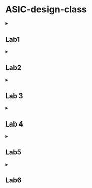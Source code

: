 # ASIC-design-class
<details>
 
<summary> <h2>Lab1</h2> </summary>

### Task1: 
To make a C program and compile it using gcc compiler. Verify the output of the C program after execution.

![Screenshot 2024-07-17 032110](https://github.com/user-attachments/assets/250bf18c-2089-41dd-886c-055933482989)

### task2:

The same c program was compiled using this command with riscv compiler:

`riscv64-unknown-elf-gcc -mabi=lp64 -march=rv64i -o sum1tot.o sum1ton.c`

After that the following command was used to dump the assembly code in the terminal:

`riscv64-unknown-elf-objdump -d sum1to1.o | less`


![Screenshot 2024-07-17 092335](https://github.com/user-attachments/assets/7a071373-a764-4698-857d-eab8acf6b801)
</details>


<details>
 
<summary> <h2>Lab2</h2> </summary>
 
 ## Lab 2
 To Execute  the object file created by the RISC-V GCC compiler by use of Spike-Simulator.
 
for executing an object file created by the RISC-V GCC compiler we use the following command:
spike pk sum1ton.o
"pk" means proxy kernel.
The proxy kernel(pk) is a lightweight runtime environment for RISC-V programs, acting as a minimal operating system that provides essential services like system calls.
It helps to bridge the gap between simulator and application.
![Screenshot (7)](https://github.com/user-attachments/assets/038242d6-dac5-4a5a-b518-c38296583371)

Now debug using spike simulator
To debug the assembly code generated in the object file in using the spike.
we use following command:
spike -d pk sum1ton.c
![Screenshot (9)](https://github.com/user-attachments/assets/02bf2f4e-2b4d-4756-8501-f9ab74651bd0)
Now to jump to begining of the "main" section we  use following command:
until sp 0 0x100b0
![Screenshot (11)](https://github.com/user-attachments/assets/c4364c44-605c-4a34-917e-4dcdaa4f68ef)
![Screenshot (3)](https://github.com/user-attachments/assets/0dd6c3c9-c852-4657-a34c-970515b01199)
for checking value of any register we use following command:
reg 0 a0,
To execute the current instruction pointed by 'sp' and to appear on the next instruction, "Enter" button can be pressed to go to next instruction.
![Screenshot (12)](https://github.com/user-attachments/assets/dec0eb25-32ea-4519-966e-c23cbec376af)
</details>


 
<details>
 
<summary> <h2>Lab 3</h2> </summary>
## Lab 3
### Task 1 Identify various RISC V instruction type.
the instructions were given and thus we found out format of each instruction.

| **Operation/Task**                |
|-----------------------------------|
| `ADD r10, r11, r12`               |
| `SUB r12, r10, r11`               |
| `AND r11, r10, r12`               |
| `OR r8, r11, r5`                  |
| `XOR r8, r10, r4`                 |
| `SLT r00, r1, r4`                 |
| `ADDI r02, r2, 5`                 |
| `SW r2, r0, 4`                    |
| `SRL r06, r01, r1`                |
| `BNE r0, r0, 20`                 |
| `BEQ r0, r0, 15`                 |
| `LW r03, r01, 2`                  |
| `SLL r05, r01, r1`                |


| **Instruction** | **Operation**         | **Destination Register** | **Source Register 1** | **Source Register 2** | **Immediate/Offset** | **Instruction Format** |
|-----------------|------------------------|--------------------------|-----------------------|-----------------------|-----------------------|------------------------|
| `ADD`           | Addition               | `r10`                    | `r11`                 | `r12`                 | -                     | R-type                 |
| `SUB`           | Subtraction            | `r12`                    | `r10`                 | `r11`                 | -                     | R-type                 |
| `AND`           | Bitwise AND            | `r11`                    | `r10`                 | `r12`                 | -                     | R-type                 |
| `OR`            | Bitwise OR             | `r8`                     | `r11`                 | `r5`                  | -                     | R-type                 |
| `XOR`           | Bitwise XOR            | `r8`                     | `r10`                 | `r4`                  | -                     | R-type                 |
| `SLT`           | Set Less Than          | `r00`                    | `r1`                  | `r4`                  | -                     | R-type                 |
| `ADDI`          | Add Immediate          | `r02`                    | `r2`                  | -                     | `5`                   | I-type                 |
| `SW`            | Store Word             | -                        | `r2`                  | `r0`                  | `4`                   | I-type                 |
| `SRL`           | Shift Right Logical    | `r06`                    | `r01`                 | `r1`                  | -                     | R-type                 |
| `BNE`           | Branch if Not Equal    | -                        | `r0`                  | `r0`                  | `20`                  | I-type                 |
| `BEQ`           | Branch if Equal        | -                        | `r0`                  | `r0`                  | `15`                  | I-type                 |
| `LW`            | Load Word              | `r03`                    | `r01`                 | -                     | `2`                   | I-type                 |
| `SLL`           | Shift Left Logical     | `r05`                    | `r01`                 | `r1`                  | -                     | R-type                 |



now their hexadeximal representation 




| **Assembly Instruction** | **Hexadecimal Representation** |
|--------------------------|--------------------------------|
| `ADD r10, r11, r12`     | `0x013A6020`                  |
| `SUB r12, r10, r11`     | `0x01FAA020`                  |
| `AND r11, r10, r12`     | `0x013A6024`                  |
| `OR r8, r11, r5`        | `0x01B84025`                  |
| `XOR r8, r10, r4`       | `0x014A4026`                  |
| `SLT r00, r1, r4`       | `0x001A402A`                  |
| `ADDI r02, r2, 5`       | `0x00200320`                  |
| `SW r2, r0, 4`          | `0x0020002B`                  |
| `SRL r06, r01, r1`      | `0x00132102`                  |
| `BNE r0, r0, 20`        | `0x0000A0F0`                  |
| `BEQ r0, r0, 15`        | `0x0000A0E0`                  |
| `LW r03, r01, 2`        | `0x00230023`                  |
| `SLL r05, r01, r1`      | `0x00132100`                  |

### Task 2 To execute in instructed assembly instructions using a given verilog code for a riscV processor.

| **Operation**               | **Standard RISCV ISA** | **Hardcoded ISA** |
|-----------------------------|-------------------------|--------------------|
| `ADD r10, r11, r12`         | `32'h00c313b3`          | `32'h00c3b300`     |
| `SUB r12, r10, r11`         | `32'h40a303b3`          | `32'h40a3b380`     |
| `AND r11, r10, r12`         | `32'h00c3a533`          | `32'h00c3a400`     |
| `OR r8, r11, r5`            | `32'h0052a033`          | `32'h0052a400`     |
| `XOR r8, r10, r4`           | `32'h0042a033`          | `32'h0042a500`     |
| `SLT r00, r1, r4`           | `32'h0002a073`          | `32'h0002a500`     |
| `ADDI r02, r2, 5`           | `32'h0050a023`          | `32'h0050a200`     |
| `SW r2, r0, 4`              | `32'h0040a023`          | `32'h0040a300`     |
| `SRL r06, r01, r1`          | `32'h0001a073`          | `32'h0001a100`     |
| `BNE r0, r0, 20`            | `32'h0010f063`          | `32'h0010f200`     |
| `BEQ r0, r0, 15`            | `32'h00000e63`          | `32'h00000f00`     |
| `LW r03, r01, 2`            | `32'h0020a083`          | `32'h0020a100`     |
| `SLL r05, r01, r1`          | `32'h0001a033`          | `32'h0001a400`     |

on the terminal following command was used for execution

`iverilog -o Test_code Test_code.v Test_code_tb.b`

`./Test_code`

We can notice some difference between  the following two images when comparing as the verilog code availabe is not designed in agreement to the ISA which is used by me in this program.


`ADD r10, r11, r12`

The waveform for the above command using the provided verilog code is given below:
![1](https://github.com/user-attachments/assets/f791f458-f2e8-488a-8263-169749510a28)


The waveform for the hardcoded command present in the code is given below:
![1t](https://github.com/user-attachments/assets/c112439d-c1de-4dd3-8d00-2f349a48f3ea)



`SUB r12, r10, r11`

The waveform for the above command using the provided verilog code is given below:
![2](https://github.com/user-attachments/assets/4df0eff8-7d91-4e1c-ae01-77bc97b38b5b)

The waveform for the hardcoded command present in the code is given below:
![2t](https://github.com/user-attachments/assets/408486d6-0cc4-4978-b851-e762414fb3b6)


`AND r11, r10, r12`

The waveform for the above command using the provided verilog code is given below:


![3](https://github.com/user-attachments/assets/0d6e05cd-d5ba-4d2e-aa34-7f0fecfc6e35)

The waveform for the hardcoded command present in the code is given below:
![3t](https://github.com/user-attachments/assets/f6114a2e-47ce-4c37-816a-b40c4176158a)


`OR r8, r11, r5`

The waveform for the above command using the provided verilog code is given below:
![4](https://github.com/user-attachments/assets/5eb880b9-d7de-4cee-9b6b-ddd61fc17655)


The waveform for the hardcoded command present in the code is given below:
![4t](https://github.com/user-attachments/assets/ccf43786-3c9b-41b0-8a11-13d3556b7640)


`XOR r8, r10, r4`  

The waveform for the above command using the provided verilog code is given below:
![5](https://github.com/user-attachments/assets/be49cbce-8961-4e02-b4cf-b786c2d5a961)



The waveform for the hardcoded command present in the code is given below:

![5t](https://github.com/user-attachments/assets/f8215d09-690a-4ef7-a48f-def1a7e84317)


`SLT r00, r1, r4` 

The waveform for the above command using the provided verilog code is given below:

![6](https://github.com/user-attachments/assets/84949026-bdbb-4a62-812a-4345d496e357)


The waveform for the hardcoded command present in the code is given below:

![6t](https://github.com/user-attachments/assets/4b0bd2b3-3d41-436e-a3b0-f98e58440ba7)

`ADDI r02, r2, 5` 

The waveform for the above command using the provided verilog code is given below:
![7](https://github.com/user-attachments/assets/79643fbf-8d04-42c1-9782-f988a6aa1280)


The waveform for the hardcoded command present in the code is given below:
![7t](https://github.com/user-attachments/assets/6a909995-6ab4-4b09-af97-4d40ea723ba6)


`SW r2, r0, 4`

The waveform for the above command using the provided verilog code is given below:
![8](https://github.com/user-attachments/assets/439d0d49-f303-42b9-a417-ac72dc788150)

The waveform for the hardcoded command present in the code is given below:
![8t](https://github.com/user-attachments/assets/1a04cc75-fcc0-45f5-a4f2-f3a70bd02c88)

`SRL r06, r01, r1`

The waveform for the above command using the provided verilog code is given below:
![9](https://github.com/user-attachments/assets/5d4472ae-ef4c-4ab5-93d9-a4bfbb63d422)

The waveform for the hardcoded command present in the code is given below:
![9t](https://github.com/user-attachments/assets/77232dbd-8902-4d93-a4dc-49439c2f037d)

`BNE r0, r0, 20` 

The waveform for the above command using the provided verilog code is given below:
![10](https://github.com/user-attachments/assets/4577e6c5-4647-4fef-89ac-bce2846a4811)

The waveform for the hardcoded command present in the code is given below:
![10t](https://github.com/user-attachments/assets/7cc9514a-33ba-4f0a-a380-033e91e56ddc)

`BEQ r0, r0, 15`  

The waveform for the above command using the provided verilog code is given below:
![11](https://github.com/user-attachments/assets/e3273da3-265b-4924-a377-45de83f07c2d)


Similarly for other remaining instructions we can match our verilog instruction with hardcoded instructions waveform and we can say that it is not matching with the given instructions waveform.
</details>


 
<details>
 
<summary> <h2>Lab 4</h2> </summary>

## lab 4: project on Morse code encoder/decoder:
### morse code :
Morse code is a method of encoding text characters as sequences of dots (short signals) and dashes (long signals). Despite its origins in the 19th century, Morse code remains relevant in several fields today like Amateur Radio (Ham Radio),Maritime Communication,Military and Aviation,Education and Training,Assistive Technology etc.
###my project
Here in my program it asks user either input will be in morse code or in alphabets then it takes the input accordingly and according to predefined morse code of each letter from A to Z and digits 0 to 9 and three special characters used to facilitate more punctuations in user input(so user camn enter , . or ? sign it'll not show any error).

 ### code
 
```c
#include <stdio.h>
#include <string.h>
#include <ctype.h>  // For toupper() so that no error occur if we input in small char

// Morse code mappings
const char *morse[] = {
    ".-", "-...", "-.-.", "-..", ".", "..-.", "--.", "....", "..", ".---",  // A-J
    "-.-", ".-..", "--", "-.", "---", ".--.", "--.-", ".-.", "...", "-",   // K-T
    "..-", "...-", ".--", "-..-", "-.--", "--..",                         // U-Z
    "-----", ".----", "..---", "...--", "....-", ".....", "-....", "--...", // 0-7
    "---..", "----.",                                                   // 8-9
    "--..--", ".-.-.-", "..--.."                                        // ,  .  ?
};

const char alphabet[] = "ABCDEFGHIJKLMNOPQRSTUVWXYZ0123456789,.?";

//this is my  Function to encode text to Morse code
void encode_to_morse(const char *text) {
    while (*text) {
        if (*text == ' ') {
            printf("   ");  // 3 spaces between words
        } else {
            char *p = strchr(alphabet, toupper(*text));
            if (p) {
                printf("%s ", morse[p - alphabet]);
            }
        }
        text++;
    }
    printf("\n");
}

// this is my Function to decode Morse code to text
void decode_from_morse(const char *morse_code) {
    char buffer[10];
    while (*morse_code) {
        int i = 0;
        while (*morse_code != ' ' && *morse_code != '\0') {
            buffer[i++] = *morse_code++;
        }
        buffer[i] = '\0';

        for (int j = 0; j < sizeof(alphabet) - 1; j++) {
            if (strcmp(buffer, morse[j]) == 0) {
                printf("%c", alphabet[j]);
                break;
            }
        }

        if (*morse_code == ' ') {
            morse_code++;  // Skip space between Morse characters
            if (*morse_code == ' ') {
                printf(" ");  // Additional space indicates a new word
                morse_code++;  // Skip the additional space
            }
        }
    }
    printf("\n");
}

int main() {
    char text[100];
    int choice;

    printf("1. Encode text to Morse code\n");
    printf("2. Decode Morse code to text\n");
    printf("Enter your choice: ");
    scanf("%d", &choice);
    getchar();  // Consume the newline character

    if (choice == 1) {
        printf("Enter text to encode: ");
        fgets(text, sizeof(text), stdin);
        text[strcspn(text, "\n")] = '\0';  // Remove the newline character
        printf("Morse code: ");
        encode_to_morse(text);
    } else if (choice == 2) {
        printf("Enter Morse code to decode (separate letters with spaces and words with triple spaces): ");
        fgets(text, sizeof(text), stdin);
        text[strcspn(text, "\n")] = '\0';
        printf("Decoded text: ");
        decode_from_morse(text);
    } else {
        printf("Invalid choice.\n");
    }

    return 0;
}

```
### code explanation:
Here in my code I am using '#include <ctype.h>' this is specially used to  include the C Standard Library header file that provides functions for character classification and conversion.
in my code i have used The  'toupper()' function which converts a lowercase character to its uppercase equivalent.
Since Morse code is case-insensitive and the alphabet[] array only contains uppercase letters, toupper() ensures that any lowercase input is converted to uppercase before processing.
If you don't include #include <ctype.h>, the compiler will not recognize the toupper() function, resulting in an error.
#### morse code mapping
```c

const char *morse[] = {
    ".-", "-...", "-.-.", "-..", ".", "..-.", "--.", "....", "..", ".---",  // A-J
    "-.-", ".-..", "--", "-.", "---", ".--.", "--.-", ".-.", "...", "-",   // K-T
    "..-", "...-", ".--", "-..-", "-.--", "--..",                         // U-Z
    "-----", ".----", "..---", "...--", "....-", ".....", "-....", "--...", // 0-7
    "---..", "----.",                                                   // 8-9
    "--..--", ".-.-.-", "..--.."                                        // ,  .  ?
};

```

So, basically it will take input  either in morse or in english then convert it into another accordingly.



### compilation in gcc
'gcc morsecode.c'
![Screenshot (56)](https://github.com/user-attachments/assets/c2479a9b-1aa2-4bb8-9fc7-509febdb91f9)
we clearly see that when we write our input in english it converts it into its respective morse then showing vice versa.
 ### compilation by using riscv gcc using -O1
 Optimization Level 1: This flag enables a set of basic optimizations that are relatively fast to perform and do not significantly increase the compilation time.
Effects:
Reduces code size and improves execution speed.
Eliminates some unnecessary code and does some basic inlining and loop optimizations.
Balances between performance and compilation time, making it a good choice for development builds.
'riscv64-unknown-elf-gcc -O1 -mabi=lp64 -march=rv64i -o morsecode.o morsecode.c'
![Screenshot (59)](https://github.com/user-attachments/assets/d869c0c5-2118-4b16-af5a-cb985781bfd2)

Compiles the morsecode.c source file: It generates an object file (morsecode.o) optimized at the -O1 level for the RISC-V 64-bit architecture.
Target ABI and Architecture: The resulting object file is intended for a system using the lp64 ABI and the rv64i architecture.
now to see the assembly code
'riscv64-unknown-elf-objdump -d morsecode.o'
![Screenshot (60)](https://github.com/user-attachments/assets/b73e074a-9ea8-4642-9a71-45bcf04be004)
![Screenshot (61)](https://github.com/user-attachments/assets/20ac0fe7-0f53-44f6-942b-45936e6cb0c3)

It is used to disassemble the object file morsecode.o for the RISC-V 64-bit architecture

-d: This option tells objdump to disassemble the executable code in the object file. Disassembling means converting the machine code (binary instructions) back into human-readable assembly code.
'riscv64-unknown-elf-objdump -d morsecode.o | less'
![image](https://github.com/user-attachments/assets/ed632ee1-cb1b-475a-8121-8a67f5ba43de)
![Screenshot (63)](https://github.com/user-attachments/assets/6b3e1653-729e-4345-a2c8-e1f38e416500)
#### to see output using spike O1
![Screenshot (72)](https://github.com/user-attachments/assets/0f3d3590-7a4b-42bc-89e5-3e360cba04a6)


The command disassembles the morsecode.o file and sends the disassembled output to less, allowing you to view it in a controlled, scrollable manner.

### compilation by using riscv gcc using -Ofast
'riscv64-unknown-elf-gcc -Ofast -mabi=lp64 -march=rv64i -o morsecode.o morsecode.c'



![Screenshot (68)](https://github.com/user-attachments/assets/3674f671-ccb6-442b-bc99-90219d7f52ee)

![Screenshot (69)](https://github.com/user-attachments/assets/bc3a2675-0a57-4f3c-9be0-cdd295aa463c)
![Screenshot (70)](https://github.com/user-attachments/assets/4ba5f587-c3d4-4124-adac-4230da034358)
#### to see output using spike Ofast

![Screenshot (71)](https://github.com/user-attachments/assets/1ad78b51-72da-4b08-b72d-802b2b4685d2)
</details>


<details>
 
<summary> <h2>Lab5</h2> </summary>


## lab5: make a Risc-V processor core using TL-Verilog 

TL-Verilog (Transaction-Level Verilog) is an extension of traditional Verilog that focuses on improving the abstraction and productivity in hardware design, especially for complex digital systems. It was developed to address some of the limitations of traditional RTL (Register-Transfer Level) design by introducing higher-level constructs and simplifying the design process.
### Risc-v architecture

![Screenshot (104)](https://github.com/user-attachments/assets/2f5ce72f-c846-4505-bfd4-904f5efa94e4)


### Key Features of TL-Verilog:
1. Pipelines: TL-Verilog introduces pipeline constructs that allow designers to easily manage and visualize pipelines in their designs. Pipelining is a common technique in digital design, but managing it in traditional RTL can be cumbersome. TL-Verilog makes it more straightforward.

2. Implicit Registers: Unlike traditional Verilog, where you explicitly define registers, TL-Verilog allows you to work with implicit registers, reducing the amount of code you need to write and making your designs cleaner.

3. Transactions: TL-Verilog emphasizes transaction-level abstractions, which means that it focuses more on data movement (transactions) rather than the low-level signal toggling. This abstraction allows for higher productivity and easier debugging.

4. Cleaner Syntax: TL-Verilog simplifies the syntax for many common operations, making the code easier to read and write. This is particularly helpful for reducing errors and speeding up the development process.

5. Scalability: TL-Verilog is designed to be scalable, meaning that it can handle large and complex designs more efficiently than traditional Verilog.

6. Integration with Traditional Verilog: TL-Verilog is built on top of traditional Verilog, so it can be integrated into existing Verilog design flows. Designers can start using TL-Verilog gradually without completely overhauling their design process.

### Use Cases:
Processor Design: TL-Verilog is particularly useful in designing complex processors, where pipelining and transaction-level abstraction can significantly reduce development time.
Digital Signal Processing (DSP): It can also be used in DSP applications where performance and efficiency are crucial.
System-on-Chip (SoC) Design: TL-Verilog's ability to handle complex and large-scale designs makes it suitable for SoC design.

boolean operators

![Screenshot (90)](https://github.com/user-attachments/assets/554ab17f-b215-4b6d-bcb5-66372222f0c6)


generated diagram:

![Screenshot (96)](https://github.com/user-attachments/assets/d03bc04f-004a-4b6e-abcf-821111fc86f1)

simulation passed:
![Screenshot (101)](https://github.com/user-attachments/assets/87d15680-ba53-4b08-b25e-634818988096)

viz:
![Screenshot (102)](https://github.com/user-attachments/assets/63c3bad8-66e5-484d-8baa-1eed117a70ed)

The signals including the "named clock : $clk_zunaid "
the waveform generated:
![Screenshot (92)](https://github.com/user-attachments/assets/936a4dbf-af49-4025-859e-7b0f4167d651)

### The final code:
```c

\m4_TLV_version 1d: tl-x.org
\SV
   // This code can be found in: https://github.com/stevehoover/RISC-V_MYTH_Workshop
   
   m4_include_lib(['https://raw.githubusercontent.com/BalaDhinesh/RISC-V_MYTH_Workshop/master/tlv_lib/risc-v_shell_lib.tlv'])

\SV
   m4_makerchip_module   // (Expanded in Nav-TLV pane.)
\TLV

   // /====================\
   // | Sum 1 to 9 Program |
   // \====================/
   //
   // Program for MYTH Workshop to test RV32I
   // Add 1,2,3,...,9 (in that order).
   //
   // Regs:
   //  r10 (a0): In: 0, Out: final sum
   //  r12 (a2): 10
   //  r13 (a3): 1..10
   //  r14 (a4): Sum
   // 
   // External to function:
   m4_asm(ADD, r10, r0, r0)             // Initialize r10 (a0) to 0.
   // Function:
   m4_asm(ADD, r14, r10, r0)            // Initialize sum register a4 with 0x0
   m4_asm(ADDI, r12, r10, 1010)         // Store count of 10 in register a2.
   m4_asm(ADD, r13, r10, r0)            // Initialize intermediate sum register a3 with 0
   // Loop:
   m4_asm(ADD, r14, r13, r14)           // Incremental addition
   m4_asm(ADDI, r13, r13, 1)            // Increment intermediate register by 1
   m4_asm(BLT, r13, r12, 1111111111000) // If a3 is less than a2, branch to label named <loop>
   m4_asm(ADD, r10, r14, r0)            // Store final result to register a0 so that it can be read by main program
   
   m4_asm(SW, r0, r10, 100)             //Command to check for Load instruction
   m4_asm(LW, r15, r0, 100)             // Command to check for the Store Instruction
   
   
   // Optional:
   // m4_asm(JAL, r7, 00000000000000000000) // Done. Jump to itself (infinite loop). (Up to 20-bit signed immediate plus implicit 0 bit (unlike JALR) provides byte address; last immediate bit should also be 0)
   m4_define_hier(['M4_IMEM'], M4_NUM_INSTRS)

   |cpu
      @0
         $reset = *reset;
         $clk_zunaid = *clk;



     
      @0
         $pc[31:0] = >>1$reset ? 0 
                    : >>3$valid_taken_br ? >>3$br_target_pc
                    : >>3$valid_load ? >>3$pc_inc
                    : >>3$valid_jump && >>3$is_jal ? >>3$br_target_pc
                    : >>3$valid_jump && >>3$is_jalr ? >>3$jalr_tgt_pc
                    : >>1$pc_inc;
         
         $start = !$reset && >>1$reset;
     //Program Counter (PC): Determines the next instruction to fetch based on the current state and instructions.

         
      @1
         $pc_inc[31:0] = $pc + 32'd4;
         //Fetch logic
         //Performs arithmetic and logical operations based on the instruction type (e.g., addition, subtraction).
         $imem_rd_addr[M4_IMEM_INDEX_CNT -1 : 0] = $pc[M4_IMEM_INDEX_CNT +1 : 2];
         $imem_rd_en = !$reset;
         $instr[31:0] = $imem_rd_data[31:0];
         
         // Instruction type identify
         $is_i_instr = $instr[6:2] ==? 5'b0000x ||
                       $instr[6:2] ==? 5'b001x0 ||
                       $instr[6:2] ==? 5'b11100 ;
//Identifies the type of instruction (e.g., I-type, R-type) and extracts immediate values, register addresses, and function codes.
         $is_r_instr = $instr[6:2] ==? 5'b01011 ||
                       $instr[6:2] ==? 5'b01100 ||
                       $instr[6:2] ==? 5'b01110 ||
                       $instr[6:2] ==? 5'b10100 ;
                       
         $is_b_instr = $instr[6:2] ==? 5'b11000;
         
         $is_s_instr = $instr[6:2] ==? 5'b0100x;
         
         $is_j_instr = $instr[6:2] ==? 5'b11011;
         
         $is_u_instr = $instr[6:2] ==? 5'b0x101;
         
         //decode logic for immediate values
         
         $imm[31:0] = $is_i_instr ? { {21{$instr[31]}}, $instr[30:20]}:
                      $is_s_instr ? { {21{$instr[31]}}, $instr[30:25], $instr[11:7]} :
                      $is_b_instr ? { {20{$instr[31]}}, $instr[7], $instr[30:25], $instr[11:8], 1'b0} :
                      $is_u_instr ? {$instr[31:12], 12'b0} :
                      $is_j_instr ? { {12{$instr[31]}}, $instr[19:12], $instr[20], $instr[30:21], 1'b0} :
                      32'b0;         
                
         //decoding other instruction elements
         
         $opcode[6:0] = $instr[6:0] ;
         
         $rd_valid = $is_r_instr || $is_j_instr || $is_i_instr || $is_u_instr;
         $rs2_valid = $is_r_instr || $is_s_instr || $is_b_instr;
         $rs1_valid = $is_r_instr || $is_i_instr || $is_b_instr || $is_s_instr;
         $funct3_valid = $is_r_instr || $is_i_instr || $is_b_instr || $is_s_instr;
         $funct7_valid = $is_r_instr;
         
         ?$rd_valid
            $rd[4:0] = $instr[11:7];
         
         ?$rs2_valid
            $rs2[4:0] = $instr[24:20];
         ?$rs1_valid
            $rs1[4:0] = $instr[19:15];
         ?$funct3_valid
            $funct3[2:0] = $instr[14:12];
         ?$funct7_valid
            $funct7[6:0] = $instr[31:25];
            
         //decoding instructions
         
         $dec_bits[10:0] = {$funct7[5],$funct3,$opcode};
         //Branch Instructions 
         //BEQ - Branch on equal 
         $is_beq = $dec_bits ==? 11'bx_000_1100011;
         //BNE - Branch on not equal
         $is_bne = $dec_bits ==? 11'bx_001_1100011;
         //BLT - Branch on less than
         $is_blt = $dec_bits ==? 11'bx_100_1100011;
         //BGE - Branch on greater than
         $is_bge = $dec_bits ==? 11'bx_101_1100011;
         //BLTU - Branch on less than equal
         $is_bltu = $dec_bits ==? 11'bx_110_1100011;
         //BGEU - Branch on greater than equal
         $is_bgeu = $dec_bits ==? 11'bx_111_1100011;
         
         //ADD Instructions 
         $is_addi = $dec_bits ==? 11'bx_000_0010011;
         $is_add  = $dec_bits ==? 11'b0_000_0110011;
         
         //Subtract Instructions
         $is_sltiu  = $dec_bits ==? 11'bx_011_0010011;
         $is_xori   = $dec_bits ==? 11'bx_100_0010011;
         $is_ori    = $dec_bits ==? 11'bx_110_0010011;
         $is_andi   = $dec_bits ==? 11'bx_111_0010011;
         $is_slli   = $dec_bits ==? 11'b0_001_0010011;
         $is_srli   = $dec_bits ==? 11'b0_101_0010011;
         $is_sral   = $dec_bits ==? 11'b1_101_0010011;
         $is_sub    = $dec_bits ==? 11'b1_000_0110011;
         $is_sll    = $dec_bits ==? 11'b0_001_0110011;
         $is_slt    = $dec_bits ==? 11'b0_010_0110011;
         $is_sltu   = $dec_bits ==? 11'b0_011_0110011;
         $is_xor    = $dec_bits ==? 11'b0_100_0110011;
         $is_srl    = $dec_bits ==? 11'b0_101_0110011;
         $is_sra    = $dec_bits ==? 11'b1_101_0110011;
         $is_or     = $dec_bits ==? 11'b0_110_0110011;
         $is_and    = $dec_bits ==? 11'b0_111_0110011;
         
         //Miscellaneous Instructions 
         $is_lui    = $dec_bits ==? 11'bx_xxx_0110111;
         $is_auipc  = $dec_bits ==? 11'bx_xxx_0010111;
         $is_jal    = $dec_bits ==? 11'bx_xxx_1101111;
         $is_jalr   = $dec_bits ==? 11'bx_000_1100111;
         $is_sb     = $dec_bits ==? 11'bx_000_0100011;
         $is_sh     = $dec_bits ==? 11'bx_001_0100011;
         $is_sw     = $dec_bits ==? 11'bx_010_0100011;
         $is_slti   = $dec_bits ==? 11'bx_010_0010011;
         
         
         //LOAD INSTRUCTION - As in ISA for Risc-V 
         $is_load   = $dec_bits ==? 11'bx_010_0000011;
         
         //assigning read index values into the register file
         
      @2
         
         
         $rf_rd_en1 = $rs1_valid;
         $rf_rd_index1[4:0] = $rs1;
         
         $rf_rd_en2 = $rs2_valid;
         $rf_rd_index2[4:0] = $rs2;
         
         //operating on the read values
         
         $src1_value[31:0] = (>>1$rf_wr_index == $rf_rd_index1) && >>1$rf_wr_en
                             ? >>1$result :
                             $rf_rd_data1;
          
         $src2_value[31:0] = (>>1$rf_wr_index == $rf_rd_index2) && >>1$rf_wr_en
                             ? >>1$result :
                             $rf_rd_data2;
         
         $taken_br = $is_beq ? ($src1_value == $src2_value) :
                     $is_bne ?($src1_value != $src2_value) :
                     $is_bltu ? ($src1_value <  $src2_value) :
                     $is_bgeu ? ($src1_value >= $src2_value) :
                     $is_blt ? (($src1_value < $src2_value) ^ ($src1_value[31] != $src2_value[31])) :
                     $is_bgeu ? (($src1_value >= $src2_value) ^ ($src1_value[31] != $src2_value[31])) :
                            1'b0;
         
         
         $br_target_pc[31:0] = $taken_br? $pc + $imm : 0;
         
         
         
      @3
         
         
         // scripting the only operations performed in the above programs 
         $result[31:0] = $is_add ?
                         $src1_value[31:0] + $src2_value[31:0] :
                         $is_sub ?
                         $src1_value[31:0] - $src2_value[31:0] :
                         $is_and ?
                         $src1_value[31:0] & $src2_value[31:0] :
                         $is_or ?
                         $src1_value[31:0] | $src2_value[31:0] :
                         $is_xor ?
                         $src1_value[31:0] ^ $src2_value[31:0] :
                         $is_addi ? 
                         $src1_value[31:0] + $imm[31:0] :
                         $is_andi ?
                         $src1_value[31:0] & $imm[31:0] :
                         $is_ori ?
                         $src1_value[31:0] | $imm[31:0] :
                         $is_xori ?
                         $src1_value[31:0] ^ $imm[31:0] :
                         //LOAD AND STORE COMPUTATION
                         $is_load ?
                         $src1_value[31:0] + $imm[31:0] :
                         $is_s_instr ?
                         $src1_value[31:0] + $imm[31:0] :
                         //ALU FOR MISCELLANEOUS OPERATIONS SHIFT OPERATIONS
                         $is_slli ?
                         $src1_value[31:0] << $imm[5:0] :
                         $is_srli ?
                         $src1_value[31:0] >> $imm[5:0] :
                         $is_sll ?
                         $src1_value[31:0] << $src2_value[4:0] :
                         $is_srl ?
                         $src1_value[31:0] >> $src2_value[4:0] :
                         //ALU FOR MISCELLANEOUS OPERATIONS
                         $is_sltu ? $sltu_rslt :
                         $is_sltiu ? $sltiu_rslt :
                         $is_lui ?
                         {$imm[31:12], 12'b0} :
                         $is_auipc ?
                         $pc + $imm :
                         $is_jal ?
                         $pc + 32'd4 :
                         $is_jalr ?
                         $pc + 32'd4 :
                         $is_srai ?
                         { {32{$src1_value[31]}}, $src1_value} >> $imm[4:0] :
                         $is_slt ?
                         ($src1_value[31] == $src2_value[31]) ? $sltu_rslt : {31'b0, $src1_value[31]} :
                         $is_slti ?
                         ($src1_value[31] == $imm[31]) ? $sltu_rslt : {31'b0, $src1_value[31]} :
                         $is_sra ?
                         { {32{$src1_value[31]}}, $src1_value} >> $src2_value[4:0] :
                         32'bx;
         
         $sltu_rslt[31:0]  = $src1_value[31:0] < $src2_value[31:0];
         $sltiu_rslt[31:0] = $src1_value[31:0] < $imm;
         
         //writing the result of alu into the register file
         $rf_wr_en = ($rd_valid && $rd!=0 && $valid) || >>2$valid_load ;  //writing only when rd is valid and rd is not equal to x0 register
         $rf_wr_index[4:0] = >>2$valid_load ? >>2$rd : $rd;
         
         $rf_wr_data[31:0] = >>2$valid_load ? >>2$ld_data[31:0] : $result;
         
         //checking for branch conditions
         
         
         
         $valid = !((>>1$valid_taken_br) || (>>2$valid_taken_br) || (>>1$valid_load) || (>>2$valid_load) || (>>1$valid_jump) || (>>2$valid_jump));
         
         //checking for branch instructions
         $valid_taken_br = $valid && $taken_br;
         
         //checking for load instructions
         $valid_load = $valid && $is_load;
         
         //checking for jump instructions
         $is_jump = $is_jal || $is_jalr;
         $valid_jump = $valid && $is_jump;
         
         $jalr_tgt_pc = $src1_value + $imm;
         
      @4
         //Data memory interface
//Manages data memory read and write operations for load and store instructions.
         $dmem_rd_en = $is_load;
         $dmem_wr_en = $is_s_instr && $valid;
         
         $dmem_addr[3:0] = $result[5:2];
         $dmem_wr_data[31:0] = $src2_value;
           
      @5
         $ld_data[31:0] = $dmem_rd_data;
        
         
         *passed = |cpu/xreg[15]>>5$value == 45;
     
Verifies if the result of the computation matches the expected outcome (sum of numbers from 1 to 9).
   
  
   
   *failed = 1'b0;
   
   // Macro instantiations for:
   //  o instruction memory
   //  o register file
   //  o data memory
   //  o CPU visualization
   |cpu
      m4+imem(@1)    // Args: (read stage)
      m4+rf(@2, @3)  // Args: (read stage, write stage) - if equal, no register bypass is required
      m4+dmem(@4)    // Args: (read/write stage)

   m4+cpu_viz(@4)   
\SV
   endmodule
```
### The waveform for the /xreg[14] where the sum of this program is store:
![Screenshot (103)](https://github.com/user-attachments/assets/4809a79c-eb21-46f4-b02f-596242c3cdba)
### summary:
This code sets up a simulation for a RISC-V processor with a specific program that computes the sum of integers from 1 to 9. The assembly code initializes the registers, performs a looped addition, and stores the final result. The simulation logic models how the processor would fetch, decode, and execute instructions while handling memory operations and validating the result.

</details>

 <details>
 
<summary> <h2>Lab6</h2> </summary>

### lab6: To convert the TLV to verilog using Sandpiper and then use GTKWave  pre-synthesis simulation to verify the design.
#### Purpose of modelling :
System models are specifically developed to support analysis, specification, design, verification and validation of a system, as well as to communicate certain information
#### What are we modelling? (VSDBabySoC)
1> Some initial input signals will be fed into vsdbabysoc module.
2> PLL will start generating the proper CLK for the circuit.
3> Clock signal CLK will make the rvmyth to execute instructions and some values are generated, these values are used by DAC core to provide the final output signal named OUT
There are 3 main elements (IP cores) and a wrapper as SoC and also a testbench module.

RVMYTH is designed and created by the TL-Verilog language. So we need a way for compile and transform it to the Verilog language and use the result in our SoC. Here the sandpiper-saas could help us do the job.
#### procedure :

1. Install These Required Packages:
   
  ```c
   
 $ sudo apt install make python python3 python3-pip git iverilog gtkwave docker.io
 $ sudo chmod 666 /var/run/docker.sock
 $ cd ~
 $ pip3 install pyyaml click sandpiper-saas
 
 ```

2. ` git clone https://github.com/manili/VSDBabySoC.git ` - clone this repo containing VSDBabySoC design files and testbench.

3. `cd /home/subhasis/VSDBabySoC`
Replace the rvmyth.tlv file in the VSDBabySoC Directory: replace in src/module with the rvmth.tlv.
![Screenshot (113)](https://github.com/user-attachments/assets/5a869dfa-c56c-47dc-bc6b-f82c8a4da9ce)

#### Convert .tlv to .v using converter:
`sandpiper-saas -i ./src/module/*.tlv -o rvmyth.v --bestsv --noline -p verilog --outdir ./src/module/`
Make the pre_synth_sim.vcd: We will create the pre_synth_sim.vcd by running the following command
![Screenshot (115)](https://github.com/user-attachments/assets/3d7b2473-d185-481b-b929-7c7c714749ec)

`make pre_synth_sim`
#### Now to compile and simulate RISC-V design run the following code: To compile and simulate vsdbabysoc design.
`iverilog -o output/pre_synth_sim.out -DPRE_SYNTH_SIM src/module/testbench.v -I src/include -I src/module`
`cd output`
`./pre_synth_sim.out` To generate pre_synth_sim.vcd file,which is our simulation waveform file.
`gtkwave pre_synth_sim.out `- to open simulation waveform in gtkwave tool
 #### The following diagram contains:-
`clk_zunaid`: This is the clock input to the RISC-V core.

reset: This is the input reset signal to the RISC-V core.
![Screenshot (117)](https://github.com/user-attachments/assets/89b4a573-3062-49a2-a5d6-25171e91bbf1)
![Screenshot (120)](https://github.com/user-attachments/assets/333f1527-ceed-47f0-8117-6c91d222e092)



`OUT[9:0]:` This is the 10-bit output [9:0] OUT port of the RISC-V core. 
This port comes from the RISC-V register #14.
we can see the output waveform through GTKwave output 002D which is final output of our program. 
![Screenshot (120)](https://github.com/user-attachments/assets/ecf204c5-1020-4da9-b595-8dc9f7cb2b32)

![Screenshot (126)](https://github.com/user-attachments/assets/3ac49bc3-dae3-4e41-89dd-2de7c5e6d41e)
